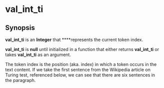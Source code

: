 # val\_int\_ti

## Synopsis

**val\_int\_ti** is an **Integer** that ****represents the current token index. 

**val\_int\_ti** is **null** until initialized in a function that either returns **val\_int\_ti** or takes **val\_int\_ti** as an argument.

The token index is the position \(aka. index\) in which a token occurs in the text content. If we take the first sentence from the Wikipedia article on Turing test, referenced below, we can see that there are six sentences in the paragraph.

